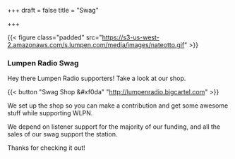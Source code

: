 +++
draft = false
title = "Swag"

+++

{{< figure class="padded" src="https://s3-us-west-2.amazonaws.com/s.lumpen.com/media/images/nateotto.gif" >}}

### Lumpen Radio Swag

Hey there Lumpen Radio supporters! Take a look at our shop.

{{< button "Swag Shop &#xf0da" "http://lumpenradio.bigcartel.com" >}}

We set up the shop so you can make a contribution and get some awesome stuff while supporting WLPN.

We depend on listener support for the majority of our funding, and all the sales of our swag support the station.

Thanks for checking it out!
